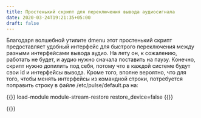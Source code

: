 ```yaml
---
title: Простенький скрипт для переключения вывода аудиосигнала
date: 2020-03-24T19:21:35+05:00
draft: false 
---
```


Благодаря волшебной утилите dmenu этот простенький скрипт предоставляет удобный интерфейс для быстрого переключения между разными интерфейсами вывода аудио. На лету он, к сожалению, работать не будет, и аудио нужно сначала поставить на паузу.
Конечно, скрипт нужно допилить под себя, потому что в каждой системе будут свои id и интерфейсы вывода.
Кроме того, вполне вероятно, что для того, чтобы менять интерфейсы из командной строки, потребуется поправить строку в файле /etc/pulse/default.pa на:

{{<highlight shell>}}
load-module module-stream-restore restore_device=false
{{</highlight>}}

{{<gist chesheer-smile e0c0eec5a93325f26a07a03a272ca62c>}}

<!--more-->
